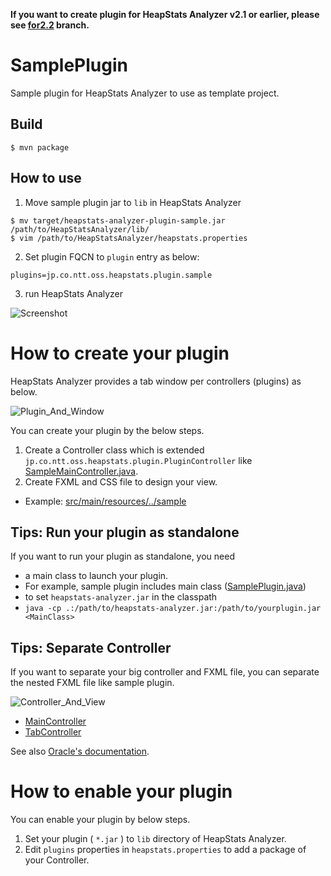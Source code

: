 **If you want to create plugin for HeapStats Analyzer v2.1 or earlier, please see [for2.2](https://github.com/HeapStats/SamplePlugin/tree/for2.2) branch.**

# SamplePlugin

Sample plugin for HeapStats Analyzer to use as template project.

## Build

```
$ mvn package
```

## How to use

1. Move sample plugin jar to `lib` in HeapStats Analyzer

```
$ mv target/heapstats-analyzer-plugin-sample.jar /path/to/HeapStatsAnalyzer/lib/
$ vim /path/to/HeapStatsAnalyzer/heapstats.properties
```
 
2. Set plugin FQCN to `plugin` entry as below:

```
plugins=jp.co.ntt.oss.heapstats.plugin.sample
```

3. run HeapStats Analyzer
 
 ![Screenshot](https://raw.github.com/wiki/HeapStats/SamplePlugin/image/screenshot.png)

# How to create your plugin

HeapStats Analyzer provides a tab window per controllers (plugins) as below.

![Plugin_And_Window](https://raw.github.com/wiki/HeapStats/SamplePlugin/image/1_tab_is_1_plugin.png)

You can create your plugin by the below steps.

 1. Create a Controller class which is extended `jp.co.ntt.oss.heapstats.plugin.PluginController` like [SampleMainController.java](https://github.com/HeapStats/SamplePlugin/blob/master/src/main/java/jp/co/ntt/oss/heapstats/plugin/sample/SampleMainController.java).
 2. Create FXML and CSS file to design your view.
  * Example: [src/main/resources/../sample](https://github.com/HeapStats/SamplePlugin/tree/master/src/main/resources/jp/co/ntt/oss/heapstats/plugin/sample)

## Tips: Run your plugin as standalone

If you want to run your plugin as standalone, you need 

 * a main class to launch your plugin. 
  * For example, sample plugin includes main class ([SamplePlugin.java](https://github.com/HeapStats/SamplePlugin/blob/master/src/main/java/jp/co/ntt/oss/heapstats/plugin/sample/SamplePlugin.java))
 * to set `heapstats-analyzer.jar` in the classpath
  * `java -cp .:/path/to/heapstats-analyzer.jar:/path/to/yourplugin.jar <MainClass>`

## Tips: Separate Controller 

If you want to separate your big controller and FXML file, you can separate the nested FXML file like sample plugin.

![Controller_And_View](https://raw.github.com/wiki/HeapStats/SamplePlugin/image/controllers.png)

 * [MainController](https://github.com/HeapStats/SamplePlugin/tree/master/src/main/java/jp/co/ntt/oss/heapstats/plugin/sample)
 * [TabController](https://github.com/HeapStats/SamplePlugin/tree/master/src/main/java/jp/co/ntt/oss/heapstats/plugin/sample/tabs)

See also [Oracle's documentation](https://docs.oracle.com/javase/8/javafx/api/javafx/fxml/doc-files/introduction_to_fxml.html#nested_controllers).

# How to enable your plugin

You can enable your plugin by below steps. 
 
1. Set your plugin ( `*.jar` ) to `lib` directory of HeapStats Analyzer.
2. Edit `plugins` properties in `heapstats.properties` to add a package of your Controller.
